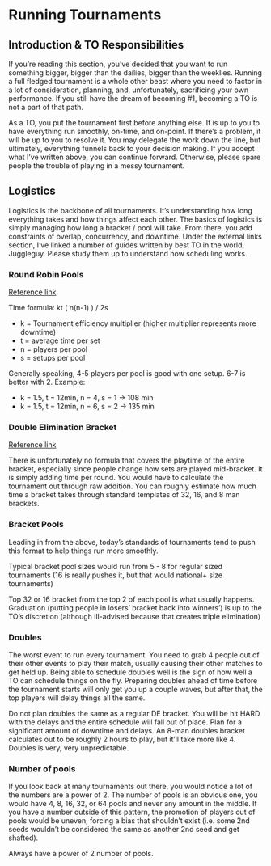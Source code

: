 # Running Tournaments

## Introduction & TO Responsibilities

If you’re reading this section, you’ve decided that you want to run something bigger, bigger than the dailies, bigger than the weeklies.  Running a full fledged tournament is a whole other beast where you need to factor in a lot of consideration, planning, and, unfortunately, sacrificing your own performance.  If you still have the dream of becoming #1, becoming a TO is not a part of that path.

As a TO, you put the tournament first before anything else.  It is up to you to have everything run smoothly, on-time, and on-point.  If there’s a problem, it will be up to you to resolve it.  You may delegate the work down the line, but ultimately, everything funnels back to your decision making.  If you accept what I’ve written above, you can continue forward.  Otherwise, please spare people the trouble of playing in a messy tournament.

## Logistics

Logistics is the backbone of all tournaments.  It’s understanding how long everything takes and how things affect each other.  The basics of logistics is simply managing how long a bracket / pool will take.  From there, you add constraints of overlap, concurrency, and downtime.  Under the external links section, I’ve linked a number of guides written by best TO in the world, Juggleguy.  Please study them up to understand how scheduling works.

### Round Robin Pools

[Reference link](http://smashboards.com/threads/how-do-i-manage-time-for-a-round-robin-pool-toing.361341/)

Time formula: kt ( n(n-1) ) / 2s

* k = Tournament efficiency multiplier (higher multiplier represents more downtime)
* t = average time per set
* n = players per pool
* s = setups per pool

Generally speaking, 4-5 players per pool is good with one setup.  6-7 is better with 2.
Example:

* k = 1.5, t = 12min, n = 4, s = 1 → 108 min
* k = 1.5, t = 12min, n = 6, s = 2 → 135 min

### Double Elimination Bracket

[Reference link](http://smashboards.com/threads/how-do-i-manage-time-for-a-double-elimination-bracket-toing.360606/)

There is unfortunately no formula that covers the playtime of the entire bracket, especially since people change how sets are played mid-bracket.  It is simply adding time per round.  You would have to calculate the tournament out through raw addition.  You can roughly estimate how much time a bracket takes through standard templates of 32, 16, and 8 man brackets.

### Bracket Pools

Leading in from the above, today’s standards of tournaments tend to push this format to help things run more smoothly.

Typical bracket pool sizes would run from 5 - 8 for regular sized tournaments (16 is really pushes it, but that would national+ size tournaments)

Top 32 or 16 bracket from the top 2 of each pool is what usually happens.  Graduation (putting people in losers’ bracket back into winners’) is up to the TO’s discretion (although ill-advised because that creates triple elimination)

### Doubles

The worst event to run every tournament.  You need to grab 4 people out of their other events to play their match, usually causing their other matches to get held up.  Being able to schedule doubles well is the sign of how well a TO can schedule things on the fly.  Preparing doubles ahead of time before the tournament starts will only get you up a couple waves, but after that, the top players will delay things all the same.

Do not plan doubles the same as a regular DE bracket.  You will be hit HARD with the delays and the entire schedule will fall out of place.  Plan for a significant amount of downtime and delays.  An 8-man doubles bracket calculates out to be roughly 2 hours to play, but it’ll take more like 4.  Doubles is very, very unpredictable.

### Number of pools 

If you look back at many tournaments out there, you would notice a lot of the numbers are a power of 2.  The number of pools is an obvious one, you would have 4, 8, 16, 32, or 64 pools and never any amount in the middle.  If you have a number outside of this pattern, the promotion of players out of pools would be uneven, forcing a bias that shouldn’t exist (i.e. some 2nd seeds wouldn’t be considered the same as another 2nd seed and get shafted).

Always have a power of 2 number of pools.
